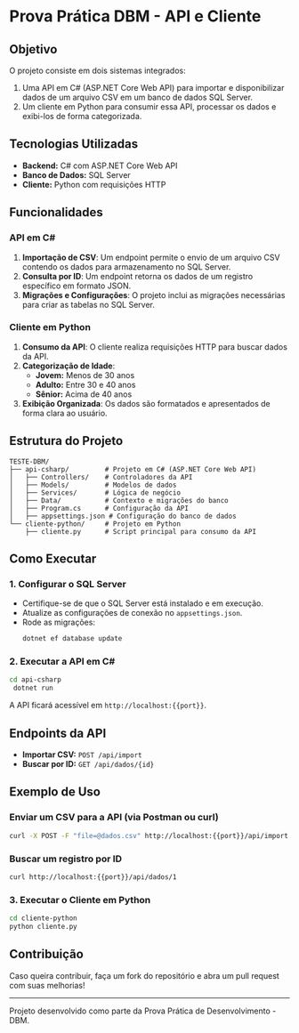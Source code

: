 # Prova Prática DBM - API e Cliente

## Objetivo
O projeto consiste em dois sistemas integrados:
1. Uma API em C# (ASP.NET Core Web API) para importar e disponibilizar dados de um arquivo CSV em um banco de dados SQL Server.
2. Um cliente em Python para consumir essa API, processar os dados e exibi-los de forma categorizada.

## Tecnologias Utilizadas
- **Backend:** C# com ASP.NET Core Web API
- **Banco de Dados:** SQL Server
- **Cliente:** Python com requisições HTTP

## Funcionalidades
### API em C#
1. **Importação de CSV**: Um endpoint permite o envio de um arquivo CSV contendo os dados para armazenamento no SQL Server.
2. **Consulta por ID**: Um endpoint retorna os dados de um registro específico em formato JSON.
3. **Migrações e Configurações**: O projeto inclui as migrações necessárias para criar as tabelas no SQL Server.

### Cliente em Python
1. **Consumo da API**: O cliente realiza requisições HTTP para buscar dados da API.
2. **Categorização de Idade**:
   - **Jovem:** Menos de 30 anos
   - **Adulto:** Entre 30 e 40 anos
   - **Sênior:** Acima de 40 anos
3. **Exibição Organizada**: Os dados são formatados e apresentados de forma clara ao usuário.

## Estrutura do Projeto
```
TESTE-DBM/
├── api-csharp/         # Projeto em C# (ASP.NET Core Web API)
│   ├── Controllers/    # Controladores da API
│   ├── Models/         # Modelos de dados
│   ├── Services/       # Lógica de negócio
│   ├── Data/           # Contexto e migrações do banco
│   ├── Program.cs      # Configuração da API
│   ├── appsettings.json # Configuração do banco de dados
└── cliente-python/     # Projeto em Python
    ├── cliente.py      # Script principal para consumo da API
```

## Como Executar

### 1. Configurar o SQL Server
- Certifique-se de que o SQL Server está instalado e em execução.
- Atualize as configurações de conexão no `appsettings.json`.
- Rode as migrações:
  ```sh
  dotnet ef database update
  ```

### 2. Executar a API em C#
```sh
cd api-csharp
 dotnet run
```
A API ficará acessível em `http://localhost:{{port}}`.

## Endpoints da API
- **Importar CSV:** `POST /api/import`
- **Buscar por ID:** `GET /api/dados/{id}`

## Exemplo de Uso
### Enviar um CSV para a API (via Postman ou curl)
```sh
curl -X POST -F "file=@dados.csv" http://localhost:{{port}}/api/import
```

### Buscar um registro por ID
```sh
curl http://localhost:{{port}}/api/dados/1
```

### 3. Executar o Cliente em Python
```sh
cd cliente-python
python cliente.py
```

## Contribuição
Caso queira contribuir, faça um fork do repositório e abra um pull request com suas melhorias!

---
Projeto desenvolvido como parte da Prova Prática de Desenvolvimento - DBM.

